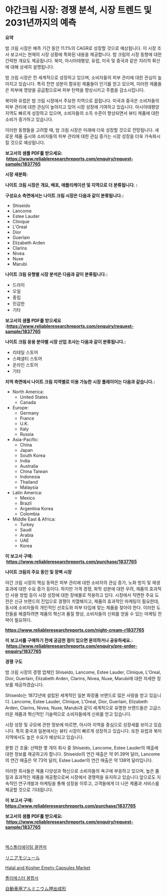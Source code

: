 <p><h1>야간크림 시장: 경쟁 분석, 시장 트렌드 및 2031년까지의 예측</h1></p><p><strong>요약</strong></p>
<p><p>밤 크림 시장은 예측 기간 동안 11.1%의 CAGR로 성장할 것으로 예상됩니다. 이 시장 조사 보고서는 현재의 시장 상황에 특화된 내용을 제공합니다. 밤 크림의 시장 동향에 대한 간략한 개요도 제공됩니다. 북미, 아시아태평양, 유럽, 미국 및 중국과 같은 지리적 확산에 대해 상세히 설명됩니다.</p><p>밤 크림 시장은 전 세계적으로 성장하고 있으며, 소비자들의 피부 관리에 대한 관심이 높아지고 있습니다. 특히 천연 성분이 함유된 제품들이 인기를 얻고 있으며, 이러한 제품들은 피부에 영양을 공급함으로써 피부 탄력을 향상시키고 주름을 감소시킵니다.</p><p>북미와 유럽은 밤 크림 시장에서 주요한 지역으로 꼽힙니다. 미국과 중국은 소비자들의 피부 관리에 대한 관심이 높아지고 있어 시장 성장에 기여하고 있습니다. 아시아태평양 지역도 빠르게 성장하고 있으며, 소비자들의 소득 수준이 향상되면서 뷰티 제품에 대한 소비가 증가하고 있습니다.</p><p>이러한 동향들을 고려할 때, 밤 크림 시장은 미래에 더욱 성장할 것으로 전망됩니다. 새로운 제품 출시와 소비자들의 피부 관리에 대한 관심 증가는 시장 성장을 더욱 가속화시킬 것으로 예상됩니다.</p></p>
<p><strong>보고서의 샘플 PDF를 받으세요: &nbsp;<a href="https://www.reliableresearchreports.com/enquiry/request-sample/1837765">https://www.reliableresearchreports.com/enquiry/request-sample/1837765</a></strong></p>
<p><strong>시장 세분화:</strong></p>
<p><strong> 나이트 크림 시장은 개요, 배포, 애플리케이션 및 지역으로 더 분류됩니다. :</strong></p>
<p><strong>구성요소 측면에서는 나이트 크림 시장은 다음과 같이 분류됩니다.:</strong></p>
<p><ul><li>Shiseido</li><li>Lancome</li><li>Estee Lauder</li><li>Clinique</li><li>L'Oreal</li><li>Dior</li><li>Guerlain</li><li>Elizabeth Arden</li><li>Clarins</li><li>Nivea</li><li>Nuxe</li><li>Marubi</li></ul></p>
<p><strong> 나이트 크림 유형별 시장 분석은 다음과 같이 분류됩니다.:</strong></p>
<p><ul><li>드라이</li><li>오일</li><li>중립</li><li>민감한</li><li>기타</li></ul></p>
<p><strong>보고서의 샘플 PDF를 받으세요 :<a href="https://www.reliableresearchreports.com/enquiry/request-sample/1837765">https://www.reliableresearchreports.com/enquiry/request-sample/1837765</a></strong></p>
<p><strong> 나이트 크림 응용 분야별 시장 산업 조사는 다음과 같이 분류됩니다.:</strong></p>
<p><ul><li>리테일 스토어</li><li>스페셜티 스토어</li><li>온라인 스토어</li><li>기타</li></ul></p>
<p><strong>지역 측면에서 나이트 크림 지역별로 이용 가능한 시장 플레이어는 다음과 같습니다.:</strong></p>
<p><ul>
    <li>
        North America:
        <ul>
            <li>United States</li>
            <li>Canada</li>
        </ul>
    </li>
    <li>
        Europe:
        <ul>
            <li>Germany</li>
            <li>France</li>
            <li>U.K.</li>
            <li>Italy</li>
            <li>Russia</li>
        </ul>
    </li>
    <li>
        Asia-Pacific:
        <ul>
            <li>China</li>
            <li>Japan</li>
            <li>South Korea</li>
            <li>India</li>
            <li>Australia</li>
            <li>China Taiwan</li>
            <li>Indonesia</li>
            <li>Thailand</li>
            <li>Malaysia</li>
        </ul>
    </li>
    <li>
        Latin America:
        <ul>
            <li>Mexico</li>
            <li>Brazil</li>
            <li>Argentina Korea</li>
            <li>Colombia</li>
        </ul>
    </li>
    <li>
        Middle East & Africa:
        <ul>
            <li>Turkey</li>
            <li>Saudi</li>
            <li>Arabia</li>
            <li>UAE</li>
            <li>Korea</li>
        </ul>
    </li>
    </ul></p>
<p><strong>이 보고서 구매: &nbsp;<a href="https://www.reliableresearchreports.com/purchase/1837765">https://www.reliableresearchreports.com/purchase/1837765</a></strong></p>
<p><strong>나이트 크림의 주요 동인 및 장벽 시장</strong></p>
<p><p>야간 크림 시장의 핵심 동력은 피부 관리에 대한 소비자의 관심 증가, 노화 방지 및 재생 효과에 대한 수요 증가 등이다. 하지만 가격 경쟁, 화학 성분에 대한 우려, 제품의 효과적인 사용 방법 등이 시장 성장에 대한 장애물로 작용하고 있다. 시장에서 직면한 주요 도전은 신규 브랜드의 진입으로 경쟁이 치열해지고, 제품의 효과적인 마케팅이 필요한데, 동시에 소비자들의 개인적인 선호도와 피부 타입에 맞는 제품을 찾아야 한다. 이러한 도전들을 해결하려면 제품의 혁신과 품질 향상, 소비자들의 신뢰를 얻을 수 있는 마케팅 전략이 필요하다.</p></p>
<p><strong><a href="https://www.reliableresearchreports.com/night-cream-r1837765">https://www.reliableresearchreports.com/night-cream-r1837765</a></strong></p>
<p><strong>이 보고서를 구매하기 전에 궁금한 점이 있으면 문의하거나 공유하세요.: &nbsp;<a href="https://www.reliableresearchreports.com/enquiry/pre-order-enquiry/1837765">https://www.reliableresearchreports.com/enquiry/pre-order-enquiry/1837765</a></strong></p>
<p><strong>경쟁 구도</strong></p>
<p><p>밤 크림 시장의 경쟁 업체인 Shiseido, Lancome, Estee Lauder, Clinique, L'Oreal, Dior, Guerlain, Elizabeth Arden, Clarins, Nivea, Nuxe, Marubi에 대한 자세한 정보를 제공하겠습니다. </p><p>Shiseido는 1872년에 설립된 세계적인 일본 화장품 브랜드로 많은 사랑을 받고 있습니다. Lancome, Estee Lauder, Clinique, L'Oreal, Dior, Guerlain, Elizabeth Arden, Clarins, Nivea, Nuxe, Marubi과 같이 세계적으로 유명한 브랜드들은 고급스러운 제품과 혁신적인 기술력으로 소비자들에게 신뢰를 얻고 있습니다. </p><p>시장 성장 및 규모에 관한 정보에 따르면, 아시아 지역을 중심으로 성장세를 보이고 있습니다. 특히 중국과 일본에서는 뷰티 시장이 빠르게 성장하고 있습니다. 또한 유럽과 북미 지역에서도 높은 수요가 예상되고 있습니다. </p><p>문항 간 조율: 선택한 몇 개의 회사 중 Shiseido, Lancome, Estee Lauder의 매출에 대한 정보를 제공하고자 합니다. Shiseido의 연간 매출은 약 91.39억 달러, Lancome의 연간 매출은 약 73억 달러, Estee Lauder의 연간 매출은 약 138억 달러입니다. </p><p>이러한 회사들은 제품 다양성과 혁신으로 소비자들의 욕구에 부응하고 있으며, 높은 품질과 효과적인 제품을 제공함으로써 시장에서 경쟁력을 유지하고 있습니다.앞으로도 지속적인 연구개발과 마케팅을 통해 성장을 이루고, 고객들에게 더 나은 제품과 서비스를 제공할 것으로 기대됩니다.</p></p>
<p><strong>이 보고서 구매: &nbsp; <a href="https://www.reliableresearchreports.com/purchase/1837765">https://www.reliableresearchreports.com/purchase/1837765</a></strong></p>
<p><strong>보고서의 샘플 PDF를 받으세요: &nbsp;<a href="https://www.reliableresearchreports.com/enquiry/request-sample/1837765">https://www.reliableresearchreports.com/enquiry/request-sample/1837765</a></strong><strong></strong></p>
<p>&nbsp;</p>
<p><p><a href="https://medium.com/@dunce678678/%EC%97%91%EC%8A%A4%ED%8F%B4%EB%A6%AC%EC%97%90%EC%9D%B4%ED%8C%85-%ED%81%B4%EB%A0%8C%EC%A0%80-%EC%8B%9C%EC%9E%A5-%EA%B2%BD%EC%9F%81-%EB%B6%84%EC%84%9D-%EC%8B%9C%EC%9E%A5-%ED%8A%B8%EB%A0%8C%EB%93%9C-%EB%B0%8F-2031%EB%85%84%EA%B9%8C%EC%A7%80%EC%9D%98-%EC%A0%84%EB%A7%9D-3e0b4547a1e3">엑스폴리에이팅 클렌저</a></p><p><a href="https://medium.com/@anabelavenport7854/%E7%9B%B4%E7%B7%9A%E3%83%A2%E3%82%B8%E3%83%A5%E3%83%BC%E3%83%AB%E5%B8%82%E5%A0%B4-%E7%A8%AE%E9%A1%9E-%E5%BF%9C%E7%94%A8-%E5%9C%B0%E7%90%86%E3%81%AB%E3%82%88%E3%82%8B%E5%8C%85%E6%8B%AC%E7%9A%84%E8%A9%95%E4%BE%A1-531683f6cd19">リニアモジュール</a></p><p><a href="https://github.com/okotobwrhuteie/Market-Research-Report-List-2/blob/main/halal-and-kosher-empty-capsules-market.md">Halal and Kosher Empty Capsules Market</a></p><p><a href="https://medium.com/@maksymilianbaran1901/%ED%8F%B4%EB%A6%AC%EC%97%90%EC%8A%A4%ED%84%B0-%EB%B4%89%ED%95%A9%EC%82%AC-%EC%8B%9C%EC%9E%A5-%EB%B6%84%EC%84%9D-cagr-%EC%8B%9C%EC%9E%A5-%EC%84%B8%EB%B6%84%ED%99%94-%EB%B0%8F-%EA%B8%80%EB%A1%9C%EB%B2%8C-%EC%82%B0%EC%97%85-%EA%B0%9C%EC%9A%94-f89c3d5488f3">폴리에스터 봉합사</a></p><p><a href="https://medium.com/@raymanta28/%E8%87%AA%E5%8B%95%E8%BB%8A%E7%94%A8%E3%82%A2%E3%83%AB%E3%83%9F%E3%83%8B%E3%82%A6%E3%83%A0%E6%8A%BC%E5%87%BA%E3%81%97%E5%B8%82%E5%A0%B4-%E7%AB%B6%E4%BA%89%E5%88%86%E6%9E%90-%E5%B8%82%E5%A0%B4%E5%8B%95%E5%90%91-2031%E5%B9%B4%E3%81%BE%E3%81%A7%E3%81%AE%E4%BA%88%E6%B8%AC-3a6558213fac">自動車用アルミニウム押出成形</a></p></p>